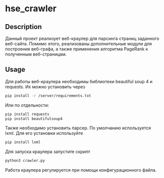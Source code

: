 # hse_crawler

## Description

Данный проект реализует веб-краулер для парсинга страниц заданного веб-сайта. Помимо этого, реализованы дополнительные модули для построения веб-графа, а также применения алгоритма PageRank к полученным веб-страницам.

## Usage

Для работы веб-краулера необходимы библиотеки beautiful soup 4 и requests. Их можно установить через

```bash
pip install -r /server/requirements.txt
```
Или по отдельности:
```bash
pip install requests
pip install beautifulsoup4
```
Также необходимо установить парсер. По умолчанию используется lxml. Для его установки используйте

```bash
pip install lxml
```

Для запуска краулера запустите скрипт 

```bash
python3 crawler.py
```
Работа краулера регулируется при помощи конфигурационного файла. 

